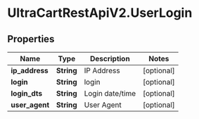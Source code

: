 # UltraCartRestApiV2.UserLogin

## Properties

Name | Type | Description | Notes
------------ | ------------- | ------------- | -------------
**ip_address** | **String** | IP Address | [optional] 
**login** | **String** | login | [optional] 
**login_dts** | **String** | Login date/time | [optional] 
**user_agent** | **String** | User Agent | [optional] 


